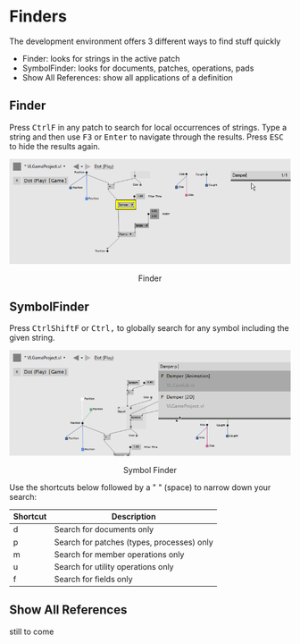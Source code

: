 # Finders

The development environment offers 3 different ways to find stuff quickly

* Finder: looks for strings in the active patch
* SymbolFinder: looks for documents, patches, operations, pads
* Show All References: show all applications of a definition

## Finder
Press <span class="keyseq"><kbd>Ctrl</kbd><kbd>F</kbd></span> in any patch to search for local occurrences of strings. Type a string and then use <span class="keyseq"><kbd>F3</kbd></span> or <span class="keyseq"><kbd>Enter</kbd></span> to navigate through the results. Press <span class="keyseq"><kbd>ESC</kbd></span> to hide the results again.

![](../../images/hde/vl-Finder-Finder.png)
<center>Finder</center>

## SymbolFinder
Press <span class="keyseq"><kbd>Ctrl</kbd><kbd>Shift</kbd><kbd>F</kbd></span> or <span class="keyseq"><kbd>Ctrl</kbd><kbd>,</kbd></span> to globally search for any symbol including the given string.

![](../../images/hde/vl-Finder-SymbolFinder.png)
<center>Symbol Finder</center>

Use the shortcuts below followed by a " " (space) to narrow down your search:

Shortcut | Description
-|-
d|Search for documents only
p|Search for patches (types, processes) only
m|Search for member operations only
u|Search for utility operations only
f|Search for fields only

## Show All References
still to come
